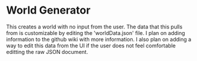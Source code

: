 # World Generator

This creates a world with no input from the user. The data that this pulls from is customizable by editing the  'worldData.json' file. I plan on adding information to the github wiki with more information. I also plan on adding a way to edit this data from the UI if the user does not feel comfortable editting the raw JSON document.